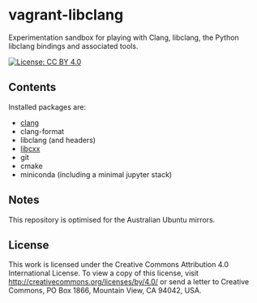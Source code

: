 # vagrant-libclang

Experimentation sandbox for playing with Clang, libclang, the Python libclang
bindings and associated tools. 


[![License: CC BY 4.0](https://licensebuttons.net/l/by/4.0/80x15.png)](http://creativecommons.org/licenses/by/4.0/)

## Contents

Installed packages are:

- [clang](http://clang.llvm.org/)
- clang-format
- libclang (and headers)
- [libcxx](http://libcxx.llvm.org/)
- git
- cmake
- miniconda (including a minimal jupyter stack)

## Notes

This repository is optimised for the Australian Ubuntu mirrors.

## License

This work is licensed under the Creative Commons Attribution 4.0 International
License. To view a copy of this license, visit
http://creativecommons.org/licenses/by/4.0/ or send a letter to Creative
Commons, PO Box 1866, Mountain View, CA 94042, USA.




